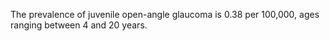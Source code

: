 The prevalence of juvenile open-angle glaucoma is 0.38 per 100,000, ages ranging between 4 and 20 years.